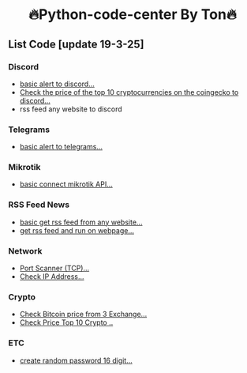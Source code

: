 <h1 align="center">🔥Python-code-center By Ton🔥</h1>

## List Code [update 19-3-25]

### Discord
* [basic alert to discord...](/python%20basic%20alert%20discord.txt)
* [Check the price of the top 10 cryptocurrencies on the coingecko to discord...](/crypto%20price%20to%20discord.txt)
* rss feed any website to discord

### Telegrams
* [basic alert to telegrams...](/python%20basic%20alert%20telegrams.txt)


### Mikrotik
* [basic connect mikrotik API...](python%20basic%20connect%20mikrotik%20api.md)


### RSS Feed News
* [basic get rss feed from any website...](/get%20rss%20feed%20any%20website.txt)
* [get rss feed and run on webpage...](/get%20rss%20feed%20and%20deploy%20webpage.md)

### Network
* [Port Scanner (TCP)...](/python%20scan%20tcp%20network%20all%20port.md)
* [Check IP Address...](/python%20check%20ip%20address.md)

### Crypto
* [Check Bitcoin price from 3 Exchange...](/check%20bitcoin%20price%20from%203%20exchange.md)
* [Check Price Top 10 Crypto ..](/crypto%20price%20check%20top%2010.md)

### ETC
* [create random password 16 digit...]()
